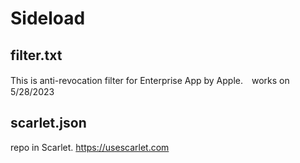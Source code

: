 # Sideload
## filter.txt
This is anti-revocation filter for Enterprise App by Apple.　works on 5/28/2023

## scarlet.json
repo in Scarlet. https://usescarlet.com
